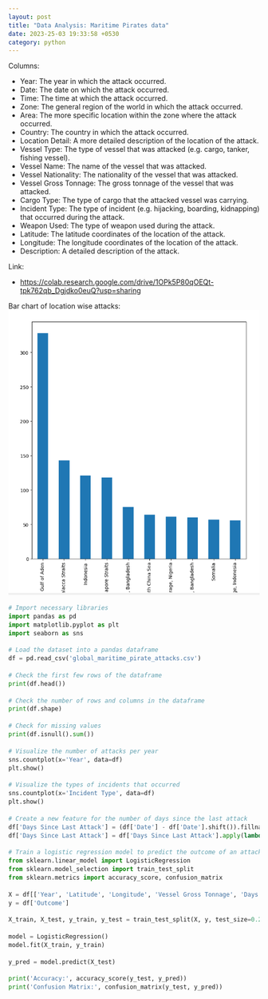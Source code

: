 ```yaml
---
layout: post
title: "Data Analysis: Maritime Pirates data"
date: 2023-25-03 19:33:58 +0530
category: python
---
```


Columns:
- Year: The year in which the attack occurred.
- Date: The date on which the attack occurred.
- Time: The time at which the attack occurred.
- Zone: The general region of the world in which the attack occurred.
- Area: The more specific location within the zone where the attack occurred.
- Country: The country in which the attack occurred.
- Location Detail: A more detailed description of the location of the attack.
- Vessel Type: The type of vessel that was attacked (e.g. cargo, tanker, fishing vessel).
- Vessel Name: The name of the vessel that was attacked.
- Vessel Nationality: The nationality of the vessel that was attacked.
- Vessel Gross Tonnage: The gross tonnage of the vessel that was attacked.
- Cargo Type: The type of cargo that the attacked vessel was carrying.
- Incident Type: The type of incident (e.g. hijacking, boarding, kidnapping) that occurred during the attack.
- Weapon Used: The type of weapon used during the attack.
- Latitude: The latitude coordinates of the location of the attack.
- Longitude: The longitude coordinates of the location of the attack.
- Description: A detailed description of the attack.

Link:
- https://colab.research.google.com/drive/1OPk5P80qOEQt-tpk762qb_Dgjdko0euQ?usp=sharing

Bar chart of location wise attacks:
![pirates location](/assets/img/pirates-country-graph.png)

```python
# Import necessary libraries
import pandas as pd
import matplotlib.pyplot as plt
import seaborn as sns

# Load the dataset into a pandas dataframe
df = pd.read_csv('global_maritime_pirate_attacks.csv')

# Check the first few rows of the dataframe
print(df.head())

# Check the number of rows and columns in the dataframe
print(df.shape)

# Check for missing values
print(df.isnull().sum())

# Visualize the number of attacks per year
sns.countplot(x='Year', data=df)
plt.show()

# Visualize the types of incidents that occurred
sns.countplot(x='Incident Type', data=df)
plt.show()

# Create a new feature for the number of days since the last attack
df['Days Since Last Attack'] = (df['Date'] - df['Date'].shift()).fillna(pd.Timedelta(seconds=0))
df['Days Since Last Attack'] = df['Days Since Last Attack'].apply(lambda x: x.days)

# Train a logistic regression model to predict the outcome of an attack
from sklearn.linear_model import LogisticRegression
from sklearn.model_selection import train_test_split
from sklearn.metrics import accuracy_score, confusion_matrix

X = df[['Year', 'Latitude', 'Longitude', 'Vessel Gross Tonnage', 'Days Since Last Attack']]
y = df['Outcome']

X_train, X_test, y_train, y_test = train_test_split(X, y, test_size=0.2, random_state=42)

model = LogisticRegression()
model.fit(X_train, y_train)

y_pred = model.predict(X_test)

print('Accuracy:', accuracy_score(y_test, y_pred))
print('Confusion Matrix:', confusion_matrix(y_test, y_pred))
```
